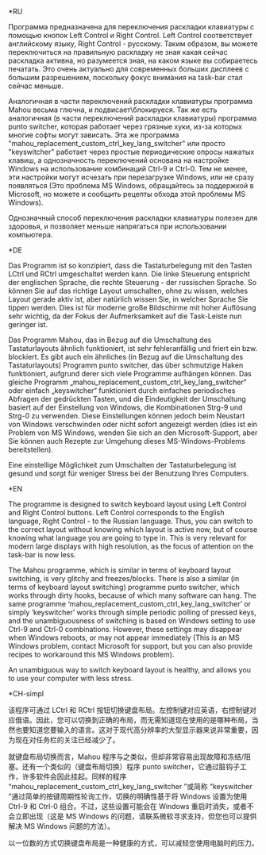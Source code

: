 
*RU

Программа предназначена для переключения раскладки клавиатуры с помощью кнопок Left Control и Right Control. Left Control соответствует английскому языку, Right Control - русскому. Таким образом, вы можете переключиться на правильную раскладку не зная какая сейчас раскладка активна, но разумеется зная, на каком языке вы собираетесь печатать. Это очень актуально для современных больших дисплеев с большим разрешением, поскольку фокус внимания на task-bar стал сейчас меньше. 


Аналогичная в части переключений раскладки клавиатуры программа Mahou весьма глючна, и подвисает\блокируеся. Так же есть аналогичная (в части переключений раскладки клавиатуры) программа punto switcher, которая работает через грязные хуки, из-за которых многие софты могут зависать. Эта же программа "mahou_replacement_custom_ctrl_key_lang_switcher" или просто "keyswitcher" работает через простые периодические опросы нажатых клавиш, а однозначность переключений основана на настройке Windows на использование комбинаций Ctrl-9 и Ctrl-0. Тем не менее, эти настройки могут исчезать при перезагрузке Windows, или не сразу появляться (Это проблема MS Windows, обращайтесь за поддержкой в Microsoft, но можете и сообщить рецепты обхода этой проблемы MS Windows).


Однозначный способ переключения раскладки клавиатуры полезен для здоровья, и позволяет меньше напрягаться при использовании компьютера.




*DE

Das Programm ist so konzipiert, dass die Tastaturbelegung mit den Tasten LCtrl und RCtrl umgeschaltet werden kann. Die linke Steuerung entspricht der englischen Sprache, die rechte Steuerung - der russischen Sprache. So können Sie auf das richtige Layout umschalten, ohne zu wissen, welches Layout gerade aktiv ist, aber natürlich wissen Sie, in welcher Sprache Sie tippen werden. Dies ist für moderne große Bildschirme mit hoher Auflösung sehr wichtig, da der Fokus der Aufmerksamkeit auf die Task-Leiste nun geringer ist. 


Das Programm Mahou, das in Bezug auf die Umschaltung des Tastaturlayouts ähnlich funktioniert, ist sehr fehleranfällig und friert ein bzw. blockiert. Es gibt auch ein ähnliches (in Bezug auf die Umschaltung des Tastaturlayouts) Programm punto switcher, das über schmutzige Haken funktioniert, aufgrund derer sich viele Programme aufhängen können. Das gleiche Programm „mahou_replacement_custom_ctrl_key_lang_switcher“ oder einfach „keyswitcher“ funktioniert durch einfaches periodisches Abfragen der gedrückten Tasten, und die Eindeutigkeit der Umschaltung basiert auf der Einstellung von Windows, die Kombinationen Strg-9 und Strg-0 zu verwenden. Diese Einstellungen können jedoch beim Neustart von Windows verschwinden oder nicht sofort angezeigt werden (dies ist ein Problem von MS Windows, wenden Sie sich an den Microsoft-Support, aber Sie können auch Rezepte zur Umgehung dieses MS-Windows-Problems bereitstellen).


Eine einstellige Möglichkeit zum Umschalten der Tastaturbelegung ist gesund und sorgt für weniger Stress bei der Benutzung Ihres Computers.




*EN

The programme is designed to switch keyboard layout using Left Control and Right Control buttons. Left Control corresponds to the English language, Right Control - to the Russian language. Thus, you can switch to the correct layout without knowing which layout is active now, but of course knowing what language you are going to type in. This is very relevant for modern large displays with high resolution, as the focus of attention on the task-bar is now less. 


The Mahou programme, which is similar in terms of keyboard layout switching, is very glitchy and freezes/blocks. There is also a similar (in terms of keyboard layout switching) programme punto switcher, which works through dirty hooks, because of which many software can hang. The same programme ‘mahou_replacement_custom_ctrl_key_lang_switcher’ or simply ‘keyswitcher’ works through simple periodic polling of pressed keys, and the unambiguousness of switching is based on Windows setting to use Ctrl-9 and Ctrl-0 combinations. However, these settings may disappear when Windows reboots, or may not appear immediately (This is an MS Windows problem, contact Microsoft for support, but you can also provide recipes to workaround this MS Windows problem).


An unambiguous way to switch keyboard layout is healthy, and allows you to use your computer with less stress.

*CH-simpl

该程序可通过 LCtrl 和 RCtrl 按钮切换键盘布局。左控制键对应英语，右控制键对应俄语。因此，您可以切换到正确的布局，而无需知道现在使用的是哪种布局，当然也要知道您要输入的语言。这对于现代高分辨率的大型显示器来说非常重要，因为现在对任务栏的关注已经减少了。


就键盘布局切换而言，Mahou 程序与之类似，但却非常容易出现故障和冻结/阻塞。还有一个类似的（键盘布局切换）程序 punto switcher，它通过脏钩子工作，许多软件会因此挂起。同样的程序 “mahou_replacement_custom_ctrl_key_lang_switcher ”或简称 “keyswitcher ”通过简单的按键周期性轮询工作，切换的明确性基于将 Windows 设置为使用 Ctrl-9 和 Ctrl-0 组合。不过，这些设置可能会在 Windows 重启时消失，或者不会立即出现（这是 MS Windows 的问题，请联系微软寻求支持，但您也可以提供解决 MS Windows 问题的方法）。


以一位数的方式切换键盘布局是一种健康的方式，可以减轻您使用电脑时的压力。

